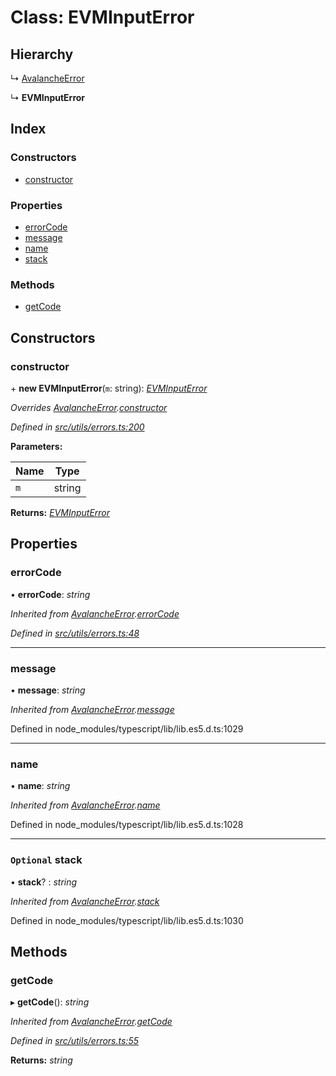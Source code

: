 # Class: EVMInputError

## Hierarchy

↳ [AvalancheError](src_utils.avalancheerror)

↳ **EVMInputError**

## Index

### Constructors

- [constructor](src_utils.evminputerror#constructor)

### Properties

- [errorCode](src_utils.evminputerror#errorcode)
- [message](src_utils.evminputerror#message)
- [name](src_utils.evminputerror#name)
- [stack](src_utils.evminputerror#optional-stack)

### Methods

- [getCode](src_utils.evminputerror#getcode)

## Constructors

### constructor

\+ **new EVMInputError**(`m`: string): _[EVMInputError](src_utils.evminputerror)_

_Overrides [AvalancheError](src_utils.avalancheerror).[constructor](src_utils.avalancheerror#constructor)_

_Defined in [src/utils/errors.ts:200](https://github.com/chain4travel/caminojs/blob/3883166/src/utils/errors.ts#L200)_

**Parameters:**

| Name | Type   |
| ---- | ------ |
| `m`  | string |

**Returns:** _[EVMInputError](src_utils.evminputerror)_

## Properties

### errorCode

• **errorCode**: _string_

_Inherited from [AvalancheError](src_utils.avalancheerror).[errorCode](src_utils.avalancheerror#errorcode)_

_Defined in [src/utils/errors.ts:48](https://github.com/chain4travel/caminojs/blob/3883166/src/utils/errors.ts#L48)_

---

### message

• **message**: _string_

_Inherited from [AvalancheError](src_utils.avalancheerror).[message](src_utils.avalancheerror#message)_

Defined in node_modules/typescript/lib/lib.es5.d.ts:1029

---

### name

• **name**: _string_

_Inherited from [AvalancheError](src_utils.avalancheerror).[name](src_utils.avalancheerror#name)_

Defined in node_modules/typescript/lib/lib.es5.d.ts:1028

---

### `Optional` stack

• **stack**? : _string_

_Inherited from [AvalancheError](src_utils.avalancheerror).[stack](src_utils.avalancheerror#optional-stack)_

Defined in node_modules/typescript/lib/lib.es5.d.ts:1030

## Methods

### getCode

▸ **getCode**(): _string_

_Inherited from [AvalancheError](src_utils.avalancheerror).[getCode](src_utils.avalancheerror#getcode)_

_Defined in [src/utils/errors.ts:55](https://github.com/chain4travel/caminojs/blob/3883166/src/utils/errors.ts#L55)_

**Returns:** _string_
